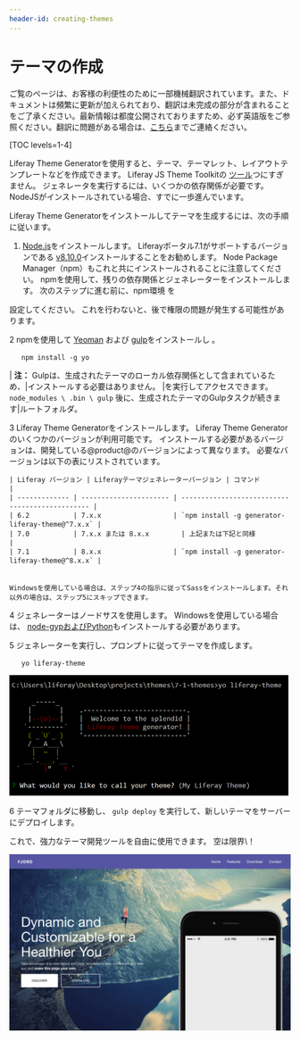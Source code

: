 ```yaml
---
header-id: creating-themes
---
```


# テーマの作成

<p class="alert alert-info"><span class="wysiwyg-color-blue120">ご覧のページは、お客様の利便性のために一部機械翻訳されています。また、ドキュメントは頻繁に更新が加えられており、翻訳は未完成の部分が含まれることをご了承ください。最新情報は都度公開されておりますため、必ず英語版をご参照ください。翻訳に問題がある場合は、<a href="mailto:support-content-jp@liferay.com">こちら</a>までご連絡ください。</span></p>

[TOC levels=1-4]

Liferay Theme Generatorを使用すると、テーマ、テーマレット、レイアウトテンプレートなどを作成できます。 Liferay JS Theme Toolkitの [ツール](https://github.com/liferay/liferay-themes-sdk/tree/master/packages)つにすぎません。 ジェネレータを実行するには、いくつかの依存関係が必要です。 NodeJSがインストールされている場合、すでに一歩進んでいます。

Liferay Theme Generatorをインストールしてテーマを生成するには、次の手順に従います。

1.  [Node.js](http://nodejs.org/)をインストールします。 Liferayポータル7.1がサポートするバージョンである [v8.10.0](https://nodejs.org/download/release/v8.10.0/)インストールすることをお勧めします。 Node Package Manager（npm）もこれと共にインストールされることに注意してください。 npmを使用して、残りの依存関係とジェネレーターをインストールします。 次のステップに進む前に、npm環境</a> を

設定してください。 これを行わないと、後で権限の問題が発生する可能性があります。</p></li> 
   
   2  npmを使用して [Yeoman](http://yeoman.io/) および [gulp](https://gulpjs.com/)をインストールし 。</p> 
  
       npm install -g yo
      
  
  | **注：** Gulpは、生成されたテーマのローカル依存関係として含まれているため、|インストールする必要はありません。 |を実行してアクセスできます。 `node_modules \ .bin \ gulp` 後に、生成されたテーマのGulpタスクが続きます|ルートフォルダ。</li> 
  
  3  Liferay Theme Generatorをインストールします。 Liferay Theme Generatorのいくつかのバージョンが利用可能です。 インストールする必要があるバージョンは、開発している@product@のバージョンによって異なります。 必要なバージョンは以下の表にリストされています。
  
  
    | Liferay バージョン | Liferayテーマジェネレーターバージョン | コマンド                                            |
    | ------------- | ---------------------- | ----------------------------------------------- |
    | 6.2           | 7.x.x                  | `npm install -g generator-liferay-theme@^7.x.x` |
    | 7.0           | 7.x.x または 8.x.x        | 上記または下記と同様                                      |
    | 7.1           | 8.x.x                  | `npm install -g generator-liferay-theme@^8.x.x` |

    
    Windowsを使用している場合は、ステップ4の指示に従ってSassをインストールします。それ以外の場合は、ステップ5にスキップできます。

4  ジェネレーターはノードサスを使用します。 Windowsを使用している場合は、 [node-gypおよびPython](https://github.com/nodejs/node-gyp#installation)もインストールする必要があります。

5  ジェネレーターを実行し、プロンプトに従ってテーマを作成します。
  
       yo liferay-theme
      
  
  ![図1：構成に関するいくつかの質問に答えるだけでテーマを生成できます。](../../../../images/theme-generator-theme-prompt.png)

6  テーマフォルダに移動し、 `gulp deploy` を実行して、新しいテーマをサーバーにデプロイします。</ol> 

これで、強力なテーマ開発ツールを自由に使用できます。 空は限界\！

![図2：想像できるあらゆるテーマを作成するためのツールが手元にあります。](../../../../images/theme-generator-theme-example.png)
